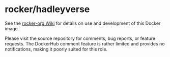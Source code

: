 rocker/hadleyverse
==================

See the [rocker-org Wiki](https://github.com/rocker-org/rocker/wiki/) for details on use and development of this Docker image.

Please visit the source repository for comments, bug reports, or feature requests. The DockerHub comment feature is rather limited and provides no notifications, making it poorly suited for this role.  
